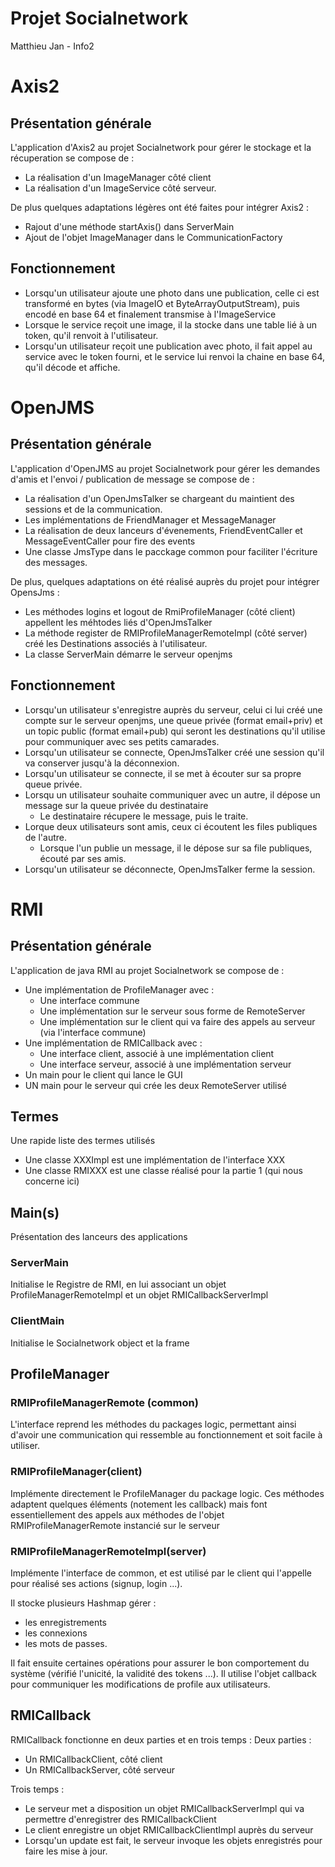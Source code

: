 # Projet Socialnetwork

Matthieu Jan - Info2

# Axis2
## Présentation générale
L'application d'Axis2 au projet Socialnetwork pour gérer le stockage et la récuperation se compose de :
- La réalisation d'un ImageManager côté client
- La réalisation d'un ImageService côté serveur.

De plus quelques adaptations légères ont été faites pour intégrer Axis2 :
- Rajout d'une méthode startAxis() dans ServerMain
- Ajout de l'objet ImageManager dans le CommunicationFactory

## Fonctionnement
- Lorsqu'un utilisateur ajoute une photo dans une publication, celle ci est transformé en bytes (via ImageIO et ByteArrayOutputStream), puis encodé en base 64 et finalement transmise à l'ImageService
- Lorsque le service reçoit une image, il la stocke dans une table lié à un token, qu'il renvoit à l'utilisateur.
- Lorsqu'un utilisateur reçoit une publication avec photo, il fait appel au service avec le token fourni, et le service lui renvoi la chaine en base 64, qu'il décode et affiche.

# OpenJMS
## Présentation générale
L'application d'OpenJMS au projet Socialnetwork pour gérer les demandes d'amis et l'envoi / publication de message se compose de :

- La réalisation d'un OpenJmsTalker se chargeant du maintient des sessions et de la communication.
- Les implémentations de FriendManager et MessageManager
- La réalisation de deux lanceurs d'évenements, FriendEventCaller et MessageEventCaller pour fire des events
- Une classe JmsType dans le pacckage common pour faciliter l'écriture des messages.

De plus, quelques adaptations on été réalisé auprès du projet pour intégrer OpensJms :

- Les méthodes logins et logout de RmiProfileManager (côté client) appellent les méhtodes liés d'OpenJmsTalker
- La méthode register de RMIProfileManagerRemoteImpl (côté server) créé les Destinations associés à l'utilisateur.
- La classe ServerMain démarre le serveur openjms

## Fonctionnement
- Lorsqu'un utilisateur s'enregistre auprès du serveur, celui ci lui créé une compte sur le serveur openjms, une queue privée (format email+priv) et un topic public (format email+pub) qui seront les destinations qu'il utilise pour communiquer avec ses petits camarades.
- Lorsqu'un utilisateur se connecte, OpenJmsTalker créé une session qu'il va conserver jusqu'à la déconnexion.
- Lorsqu'un utilisateur se connecte, il se met à écouter sur sa propre queue privée.
- Lorsqu un utilisateur souhaite communiquer avec un autre, il dépose un message sur la queue privée du destinataire
    - Le destinataire récupere le message, puis le traite.
- Lorque deux utilisateurs sont amis, ceux ci écoutent les files publiques de l'autre.
    - Lorsque l'un publie un message, il le dépose sur sa file publiques, écouté par ses amis.
- Lorsqu'un utilisateur se déconnecte, OpenJmsTalker ferme la session.

<div style="page-break-after: always;"></div>

# RMI
## Présentation générale
L'application de java RMI au projet Socialnetwork se compose de :
- Une implémentation de ProfileManager avec :
    - Une interface commune
    - Une implémentation sur le serveur sous forme de RemoteServer
    - Une implémentation sur le client qui va faire des appels au serveur (via l'interface commune)
- Une implémentation de RMICallback avec :
    - Une interface client, associé à une implémentation client
    - Une interface serveur, associé à une implémentation serveur
- Un main pour le client qui lance le GUI
- UN main pour le serveur qui crée les deux RemoteServer utilisé

## Termes
Une rapide liste des termes utilisés
- Une classe XXXImpl est une implémentation de l'interface XXX
- Une classe RMIXXX est une classe réalisé pour la partie 1 (qui nous concerne ici)

## Main(s)
Présentation des lanceurs des applications
### ServerMain
Initialise le Registre de RMI, en lui associant un objet ProfileManagerRemoteImpl et un objet RMICallbackServerImpl

### ClientMain
Initialise le Socialnetwork object et la frame

## ProfileManager
### RMIProfileManagerRemote (common)
L'interface reprend les méthodes du packages logic, permettant ainsi d'avoir une communication qui ressemble au fonctionnement et soit facile à utiliser.

### RMIProfileManager(client)
Implémente directement le ProfileManager du package logic. Ces méthodes adaptent quelques éléments (notement les callback) mais font essentiellement des appels aux méthodes de l'objet RMIProfileManagerRemote instancié sur le serveur

### RMIProfileManagerRemoteImpl(server)
Implémente l'interface de common, et est utilisé par le client qui l'appelle pour réalisé ses actions (signup, login ...).

Il stocke plusieurs Hashmap gérer :
- les enregistrements
- les connexions
- les mots de passes.

Il fait ensuite certaines opérations pour assurer le bon comportement du système (vérifié l'unicité, la validité des tokens ...). Il utilise l'objet callback pour communiquer les modifications de profile aux utilisateurs.

## RMICallback
RMICallback fonctionne en deux parties et en trois temps :
Deux parties :
- Un RMICallbackClient, côté client
- Un RMICallbackServer, côté serveur

Trois temps :
- Le serveur met a disposition un objet RMICallbackServerImpl qui va permettre d'enregistrer des RMICallbackClient
- Le client enregistre un objet RMICallbackClientImpl auprès du serveur
- Lorsqu'un update est fait, le serveur invoque les objets enregistrés pour faire les mise à jour.

